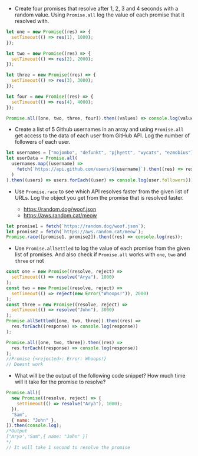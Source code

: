 - Create four promises that resolve after 1, 2, 3 and 4 seconds with a random value. Using `Promise.all` log the value of each promise that it resolved with.

```js
let one = new Promise((res) => {
  setTimeout(() => res(1), 1000);
});

let two = new Promise((res) => {
  setTimeout(() => res(2), 2000);
});

let three = new Promise((res) => {
  setTimeout(() => res(3), 3000);
});

let four = new Promise((res) => {
  setTimeout(() => res(4), 4000);
});

Promise.all([one, two, three, four]).then((values) => console.log(values));
```

- Create a list of 5 Github usernames in an array and using `Promise.all` get access to the data of each user from GitHub API. Log the number of followers of each user.

```js
let usernames = ["mojombo", "defunkt", "pjhyett", "wycats", "ezmobius"];
let userData = Promise.all(
  usernames.map((username) =>
    fetch(`https://api.github.com/users/${username}`).then((res) => res.json())
  )
).then((users) => users.forEach((user) => console.log(user.followers)));
```

- Use `Promise.race` to see which API resolves faster from the given list of URLs. Log the object you get from the promise that is resolved faster.

  - https://random.dog/woof.json
  - https://aws.random.cat/meow

```js
let promise1 = fetch(`https://random.dog/woof.json`);
let promise2 = fetch(`https://aws.random.cat/meow`);
Promise.race([promise1, promise2]).then((res) => console.log(res));
```

- Use `Promise.allSettled` to log the value of each promise from the given list of promises. And also check if `Promise.all` works with `one`, `two` and `three` or not

```js
const one = new Promise((resolve, reject) =>
  setTimeout(() => resolve("Arya"), 1000)
);
const two = new Promise((resolve, reject) =>
  setTimeout(() => reject(new Error("Whoops!")), 2000)
);
const three = new Promise((resolve, reject) =>
  setTimeout(() => resolve("John"), 3000)
);
Promise.allSettled([one, two, three]).then((res) =>
  res.forEach((response) => console.log(response))
);

Promise.all([one, two, three]).then((res) =>
  res.forEach((response) => console.log(response))
);
//Promise {<rejected>: Error: Whoops!}
// Doesnt work
```

- What will be the output of the following code snippet? How much time will it take for the promise to resolve?

```js
Promise.all([
  new Promise((resolve, reject) => {
    setTimeout(() => resolve("Arya"), 1000);
  }),
  "Sam",
  { name: "John" },
]).then(console.log);
/*Output
["Arya',"Sam",{ name: "John" }]
*/
// It will take 1 second to resolve the promise
```
